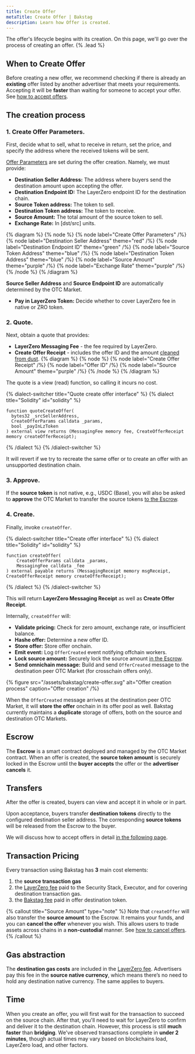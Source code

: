 ```yaml
---
title: Create Offer
metaTitle: Create Offer | Bakstag
description: Learn how Offer is created.
---
```


The offer's lifecycle begins with its creation. On this page, we'll go over the process of creating an offer. {% .lead %}

## When to Create Offer
Before creating a new offer, we recommend checking if there is already an **existing** offer listed by another advertiser that meets your requirements. Accepting it will be **faster** than waiting for someone to accept your offer. See [how to accept offers](/accept-offer).

## The creation process

### **1. Create Offer Parameters.** 
First, decide what to sell, what to receive in return, set the price, and specify the address where the received tokens will be sent.

[Offer Parameters](/offer#parameters) are set during the offer creation. Namely, we must provide:
- **Destination Seller Address:** The address where buyers send the destination amount upon accepting the offer.
- **Destination Endpoint ID:** The LayerZero endpoint ID for the destination chain.
- **Source Token address:** The token to sell.  
- **Destination Token address:** The token to receive.
- **Source Amount:** The total amount of the source token to sell.
- **Exchange Rate:** In [dst/src] units.

{% diagram %}
{% node %}
{% node label="Create Offer Parameters" /%}
{% node label="Destination Seller Address" theme="red" /%}
{% node label="Destination Endpoint ID" theme="green" /%}
{% node label="Source Token Address" theme="blue" /%}
{% node label="Destination Token Address" theme="blue" /%}
{% node label="Source Amount" theme="purple" /%}
{% node label="Exchange Rate" theme="purple" /%}
{% /node %}
{% /diagram %}

**Source Seller Address** and **Source Endpoint ID** are automatically determined by the OTC Market.

- **Pay in LayerZero Token:** Decide whether to cover LayerZero fee in native or ZRO token.


### **2. Quote.** 
Next, obtain a quote that provides:
  - **LayerZero Messaging Fee** - the fee required by LayerZero.
  - **Create Offer Receipt** - includes the offer ID and the amount [cleaned from dust](/token-precision#example).
{% diagram %}
{% node %}
{% node label="Create Offer Receipt" /%}
{% node label="Offer ID" /%}
{% node label="Source Amount" theme="purple" /%}
{% /node %}
{% /diagram %}

The quote is a view (read) function, so calling it incurs no cost.

{% dialect-switcher title="Quote create offer interface" %}
{% dialect title="Solidity" id="solidity" %}
```solidity
function quoteCreateOffer(
  bytes32 _srcSellerAddress,
  CreateOfferParams calldata _params,
  bool _payInLzToken
) external view returns (MessagingFee memory fee, CreateOfferReceipt memory createOfferReceipt);
```
{% /dialect %}
{% /dialect-switcher %}

It will revert if we try to recreate the same offer or to create an offer with an unsupported destination chain.

### **3. Approve.**
If the **source token** is not native, e.g., USDC (Base), you will also be asked to **approve** the OTC Market to transfer the source tokens [to the Escrow](/create-offer#escrow).

### **4. Create.**
Finally, invoke `createOffer`.

{% dialect-switcher title="Create offer interface" %}
{% dialect title="Solidity" id="solidity" %}
```solidity
function createOffer(
    CreateOfferParams calldata _params,
    MessagingFee calldata _fee
) external payable returns (MessagingReceipt memory msgReceipt, CreateOfferReceipt memory createOfferReceipt);
```
{% /dialect %}
{% /dialect-switcher %}

This will return **LayerZero Messaging Receipt** as well as **Create Offer Receipt**.

Internally, `createOffer` will:
- **Validate pricing:** Check for zero amount, exchange rate, or insufficient balance.
- **Hashe offer:** Determine a new offer ID.
- **Store offer:** Store offer onchain.
- **Emit event:** Log `OfferCreated` event notifying offchain workers.
- **Lock source amount:** Securely lock the source amount [in the Escrow](/create-offer#escrow).
- **Send omnichain message:** Build and send `OfferCreated` message to the destination peer OTC Market (for crosschain offers only).

{% figure src="/assets/bakstag/create-offer.svg" alt="Offer creation process" caption="Offer creation" /%}

When the `OfferCreated` message arrives at the destination peer OTC Market, it will **store the offer** onchain in its offer pool as well. Bakstag currently maintains a **duplicate** storage of offers, both on the source and destination OTC Markets.

## Escrow
The **Escrow** is a smart contract deployed and managed by the OTC Market contract. When an offer is created, the **source token amount** is securely locked in the Escrow until the **buyer accepts** the offer or the **advertiser cancels** it.

## Transfers 

After the offer is created, buyers can view and accept it in whole or in part. 

Upon acceptance, buyers transfer **destination tokens** directly to the configured destination seller address. The corresponding **source tokens** will be released from the Escrow to the buyer.

We will discuss how to accept offers in detail [in the following page](/accept-offer).

## Transaction Pricing
Every transaction using Bakstag has **3** main cost elements:
1. the **source transaction gas**
2. the [LayerZero fee](https://docs.layerzero.network/v2/developers/evm/technical-reference/tx-pricing) paid to the Security Stack, Executor, and for covering destination transaction gas.
3. the [Bakstag fee](/) paid in offer destination token.

{% callout title="Source Amount" type="note" %}
Note that `createOffer` will also transfer the **source amount** to the Escrow. It remains your funds, and you can **cancel the offer** whenever you wish. This allows users to trade assets across chains in a **non-custodial** manner. See [how to cancel offers](/cancel-offer).
{% /callout %}

## Gas abstraction
The **destination gas costs** are included in the  [LayerZero fee](/create-offer#transaction-pricing). Advertisers pay this fee in the **source native currency**, which means there’s no need to hold any destination native currency. The same applies to buyers.

## Time
When you create an offer, you will first wait for the transaction to succeed on the source chain. After that, you'll need to wait for LayerZero to confirm and deliver it to the destination chain. However, this process is still **much faster** than **bridging**. We've observed transactions complete in **under 2 minutes**, though actual times may vary based on blockchains load, LayerZero load, and other factors.
